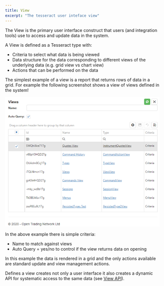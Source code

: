 ```yaml
---
title: View
excerpt: "The tesseract user inteface view"
---
```

The View is the primary user interface construct that users (and integration tools) use to access and update data in the system.

A View is defined as a Tesseract type with:
* Criteria to select what data is being viewed
* Data structure for the data corresponding to different views of the underlying data (e.g. grid view vs chart view)
* Actions that can be performed on the data

The simplest example of a view is a report that returns rows of data in a grid. For example the following screenshot shows a view of views defined in the system!

![View of views](../images/2020-10-09-11-21-04.png)

In the above example there is simple criteria:
* Name to match against views 
* Auto Query = yes/no to control if the view returns data on opening

In this example the data is rendered in a grid and the only actions available are standard update and view management actions.

Defines a view creates not only a user interface it also creates a dynamic API for systematic access to the same data (see [View API](ViewAPI.md)).